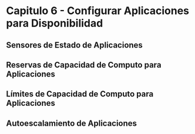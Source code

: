 # Capitulo 6 - Configurar Aplicaciones para Disponibilidad

## Sensores de Estado de Aplicaciones

## Reservas de Capacidad de Computo para Aplicaciones

## Límites de Capacidad de Computo para Aplicaciones

## Autoescalamiento de Aplicaciones